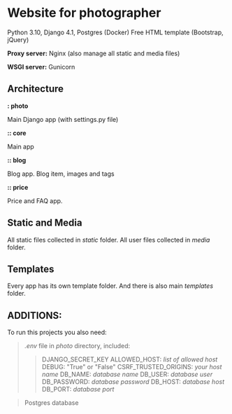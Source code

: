 # Website for photographer

Python 3.10, Django 4.1, Postgres (Docker)
Free HTML template (Bootstrap, jQuery)

__Proxy server:__ Nginx (also manage all static and media files)

__WSGI server:__ Gunicorn

## Architecture
**: photo**

Main Django app (with settings.py file)

**:: core**

Main app

**:: blog**

Blog app. Blog item, images and tags

**:: price**

Price and FAQ app.

## Static and Media

All static files collected in _static_ folder. All user files collected in _media_ folder.

## Templates

Every app has its own template folder. And there is also main _templates_ folder.

## ADDITIONS:

To run this projects you also need:
>_.env_ file in _photo_ directory, included:
>> DJANGO_SECRET_KEY
>> ALLOWED_HOST: _list of allowed host_
>> DEBUG: "True" or "False"
>> CSRF_TRUSTED_ORIGINS: _your host name_
>> DB_NAME: _database name_
>> DB_USER: _database user_
>> DB_PASSWORD: _database password_
>> DB_HOST: _database host_
>> DB_PORT: _database port_

> Postgres database 
